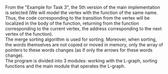 From the "Example for Task 3", the 5th version of the main implementation is selected (We will model the vertex with the
function of the same name. Thus, the code corresponding to the transition from the vertex will be localized in the body of the function, returning from the function corresponding to the current vertex, the address
corresponding to the next vertex of the function). \
The merge sorting algorithm is used for sorting. Moreover, when sorting, the words themselves are not copied or moved in memory, only the array of pointers to these words changes (as if only the arrows for these words change). \
The program is divided into 3 modules: working with the L-graph, sorting functions and the main module that operates the L-graph.